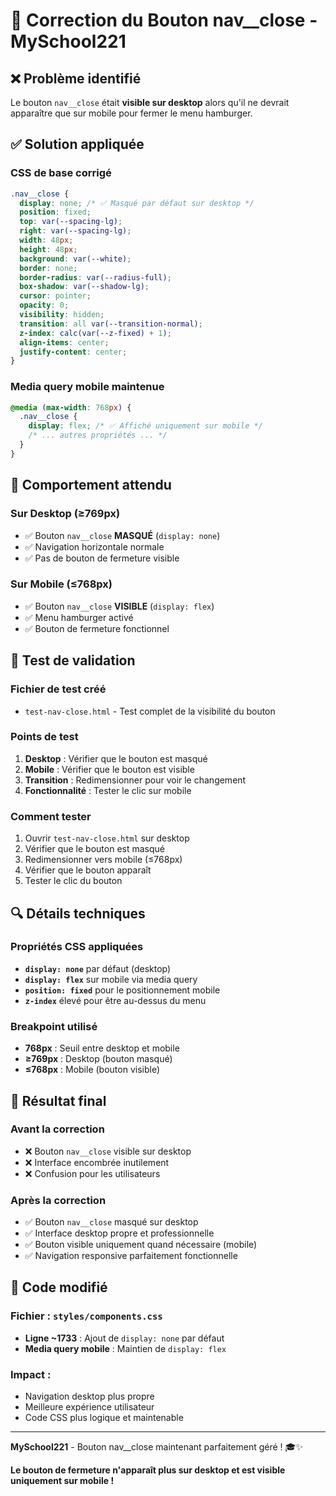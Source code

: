 # 🔧 Correction du Bouton nav__close - MySchool221

## ❌ **Problème identifié**

Le bouton `nav__close` était **visible sur desktop** alors qu'il ne devrait apparaître que sur mobile pour fermer le menu hamburger.

## ✅ **Solution appliquée**

### **CSS de base corrigé**
```css
.nav__close {
  display: none; /* ✅ Masqué par défaut sur desktop */
  position: fixed;
  top: var(--spacing-lg);
  right: var(--spacing-lg);
  width: 48px;
  height: 48px;
  background: var(--white);
  border: none;
  border-radius: var(--radius-full);
  box-shadow: var(--shadow-lg);
  cursor: pointer;
  opacity: 0;
  visibility: hidden;
  transition: all var(--transition-normal);
  z-index: calc(var(--z-fixed) + 1);
  align-items: center;
  justify-content: center;
}
```

### **Media query mobile maintenue**
```css
@media (max-width: 768px) {
  .nav__close {
    display: flex; /* ✅ Affiché uniquement sur mobile */
    /* ... autres propriétés ... */
  }
}
```

## 🎯 **Comportement attendu**

### **Sur Desktop (≥769px)**
- ✅ Bouton `nav__close` **MASQUÉ** (`display: none`)
- ✅ Navigation horizontale normale
- ✅ Pas de bouton de fermeture visible

### **Sur Mobile (≤768px)**
- ✅ Bouton `nav__close` **VISIBLE** (`display: flex`)
- ✅ Menu hamburger activé
- ✅ Bouton de fermeture fonctionnel

## 🧪 **Test de validation**

### **Fichier de test créé**
- `test-nav-close.html` - Test complet de la visibilité du bouton

### **Points de test**
1. **Desktop** : Vérifier que le bouton est masqué
2. **Mobile** : Vérifier que le bouton est visible
3. **Transition** : Redimensionner pour voir le changement
4. **Fonctionnalité** : Tester le clic sur mobile

### **Comment tester**
1. Ouvrir `test-nav-close.html` sur desktop
2. Vérifier que le bouton est masqué
3. Redimensionner vers mobile (≤768px)
4. Vérifier que le bouton apparaît
5. Tester le clic du bouton

## 🔍 **Détails techniques**

### **Propriétés CSS appliquées**
- **`display: none`** par défaut (desktop)
- **`display: flex`** sur mobile via media query
- **`position: fixed`** pour le positionnement mobile
- **`z-index`** élevé pour être au-dessus du menu

### **Breakpoint utilisé**
- **768px** : Seuil entre desktop et mobile
- **≥769px** : Desktop (bouton masqué)
- **≤768px** : Mobile (bouton visible)

## 🚀 **Résultat final**

### **Avant la correction**
- ❌ Bouton `nav__close` visible sur desktop
- ❌ Interface encombrée inutilement
- ❌ Confusion pour les utilisateurs

### **Après la correction**
- ✅ Bouton `nav__close` masqué sur desktop
- ✅ Interface desktop propre et professionnelle
- ✅ Bouton visible uniquement quand nécessaire (mobile)
- ✅ Navigation responsive parfaitement fonctionnelle

## 📝 **Code modifié**

### **Fichier :** `styles/components.css`
- **Ligne ~1733** : Ajout de `display: none` par défaut
- **Media query mobile** : Maintien de `display: flex`

### **Impact :** 
- Navigation desktop plus propre
- Meilleure expérience utilisateur
- Code CSS plus logique et maintenable

---

**MySchool221** - Bouton nav__close maintenant parfaitement géré ! 🎓✨

**Le bouton de fermeture n'apparaît plus sur desktop et est visible uniquement sur mobile !** 